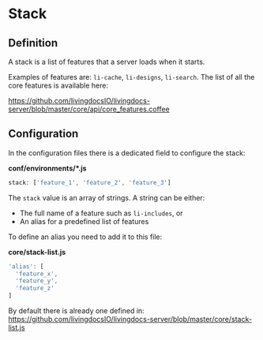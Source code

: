 # Stack

## Definition

A stack is a list of features that a server loads when it starts.

Examples of features are: `li-cache`, `li-designs`, `li-search`. The list of all the core features is available here:

https://github.com/livingdocsIO/livingdocs-server/blob/master/core/api/core_features.coffee


## Configuration

In the configuration files there is a dedicated field to configure the stack:

**conf/environments/*.js**
```js
stack: ['feature_1', 'feature_2', 'feature_3']
```
The `stack` value is an array of strings. A string can be either:
- The full name of a feature such as `li-includes`, or
- An alias for a predefined list of features

To define an alias you need to add it to this file:

**core/stack-list.js**
```js
'alias': [
  'feature_x',
  'feature_y',
  'feature_z'
]
```
By default there is already one defined in: https://github.com/livingdocsIO/livingdocs-server/blob/master/core/stack-list.js
